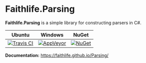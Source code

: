 # Faithlife.Parsing

**Faithlife.Parsing** is a simple library for constructing parsers in C#.

Ubuntu | Windows | NuGet
--- | --- | ---
[![Travis CI](https://img.shields.io/travis/Faithlife/Parsing/master.svg)](https://travis-ci.org/Faithlife/Parsing) | [![AppVeyor](https://img.shields.io/appveyor/ci/ejball/parsing/master.svg)](https://ci.appveyor.com/project/ejball/parsing) | [![NuGet](https://img.shields.io/nuget/v/Faithlife.Parsing.svg)](https://www.nuget.org/packages/Faithlife.Parsing)

**Documentation:** https://faithlife.github.io/Parsing/

